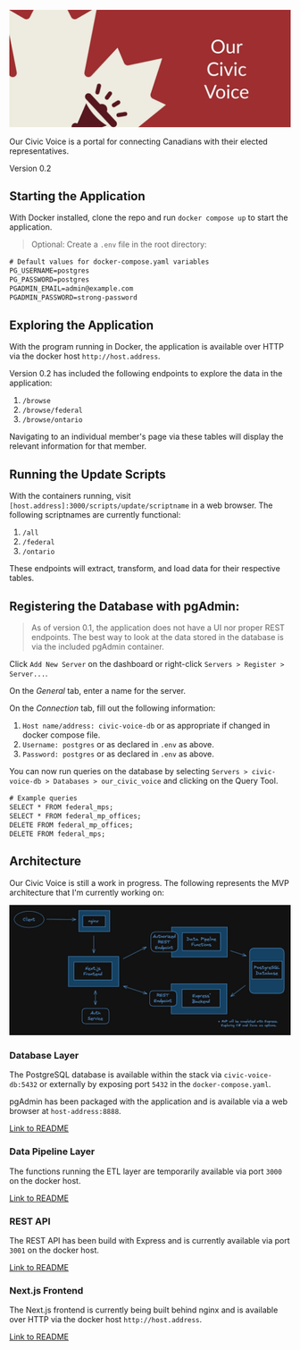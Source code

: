 [![Our Civic Voice banner image](/images/banner.jpg "Our Civic Voice")](/images/banner.jpg)

Our Civic Voice is a portal for connecting Canadians with their elected representatives. 

Version 0.2

## Starting the Application

With Docker installed, clone the repo and run `docker compose up` to start the application. 

> Optional: Create a `.env` file in the root directory:

```
# Default values for docker-compose.yaml variables
PG_USERNAME=postgres
PG_PASSWORD=postgres
PGADMIN_EMAIL=admin@example.com
PGADMIN_PASSWORD=strong-password
```

## Exploring the Application

With the program running in Docker, the application is available over HTTP via the docker host `http://host.address`. 

Version 0.2 has included the following endpoints to explore the data in the application:

1. `/browse`
2. `/browse/federal`
3. `/browse/ontario`

Navigating to an individual member's page via these tables will display the relevant information for that member. 

## Running the Update Scripts

With the containers running, visit `[host.address]:3000/scripts/update/scriptname` in a web browser. The following scriptnames are currently functional:

1. `/all` 
2. `/federal`
3. `/ontario`

These endpoints will extract, transform, and load data for their respective tables.

## Registering the Database with pgAdmin:

> As of version 0.1, the application does not have a UI nor proper REST endpoints. The best way to look at the data stored in the database is via the included pgAdmin container.

Click `Add New Server` on the dashboard or right-click `Servers > Register > Server...`.

On the *General* tab, enter a name for the server.

On the *Connection* tab, fill out the following information:
1. `Host name/address: civic-voice-db` or as appropriate if changed in docker compose file.
2. `Username: postgres` or as declared in `.env` as above.
3. `Password: postgres` or as declared in `.env` as above.

You can now run queries on the database by selecting `Servers > civic-voice-db > Databases > our_civic_voice` and clicking on the Query Tool.

```
# Example queries
SELECT * FROM federal_mps;
SELECT * FROM federal_mp_offices;
DELETE FROM federal_mp_offices;
DELETE FROM federal_mps;
```

## Architecture

Our Civic Voice is still a work in progress. The following represents the MVP architecture that I'm currently working on:

[![Architecture diagram image](/images/architecture.jpg "Planned Architecture")](/images/architecture.jpg)

### Database Layer

The PostgreSQL database is available within the stack via `civic-voice-db:5432` or externally by exposing port `5432` in the `docker-compose.yaml`.

pgAdmin has been packaged with the application and is available via a web browser at `host-address:8888`.

[Link to README](/database/README.md)

### Data Pipeline Layer

The functions running the ETL layer are temporarily available via port `3000` on the docker host. 

[Link to README](/data-pipeline/README.md)

### REST API

The REST API has been build with Express and is currently available via port `3001` on the docker host.

[Link to README](/express/README.md)

### Next.js Frontend

The Next.js frontend is currently being built behind nginx and is available over HTTP via the docker host `http://host.address`.

[Link to README](/frontend/README.md)
